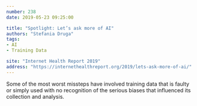 ```yaml
---
number: 238
date: 2019-05-23 09:25:00

title: "Spotlight: Let’s ask more of AI"
authors: "Stefania Druga"
tags:
- AI
- Training Data

site: "Internet Health Report 2019"
address: "https://internethealthreport.org/2019/lets-ask-more-of-ai/"
---
```


Some of the most worst missteps have involved training data that is faulty or simply used with no recognition of the serious biases that influenced its collection and analysis.
